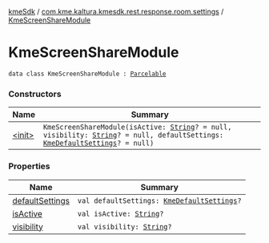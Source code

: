 [kmeSdk](../../index.md) / [com.kme.kaltura.kmesdk.rest.response.room.settings](../index.md) / [KmeScreenShareModule](./index.md)

# KmeScreenShareModule

`data class KmeScreenShareModule : `[`Parcelable`](https://developer.android.com/reference/android/os/Parcelable.html)

### Constructors

| Name | Summary |
|---|---|
| [&lt;init&gt;](-init-.md) | `KmeScreenShareModule(isActive: `[`String`](https://kotlinlang.org/api/latest/jvm/stdlib/kotlin/-string/index.html)`? = null, visibility: `[`String`](https://kotlinlang.org/api/latest/jvm/stdlib/kotlin/-string/index.html)`? = null, defaultSettings: `[`KmeDefaultSettings`](../-kme-default-settings/index.md)`? = null)` |

### Properties

| Name | Summary |
|---|---|
| [defaultSettings](default-settings.md) | `val defaultSettings: `[`KmeDefaultSettings`](../-kme-default-settings/index.md)`?` |
| [isActive](is-active.md) | `val isActive: `[`String`](https://kotlinlang.org/api/latest/jvm/stdlib/kotlin/-string/index.html)`?` |
| [visibility](visibility.md) | `val visibility: `[`String`](https://kotlinlang.org/api/latest/jvm/stdlib/kotlin/-string/index.html)`?` |
